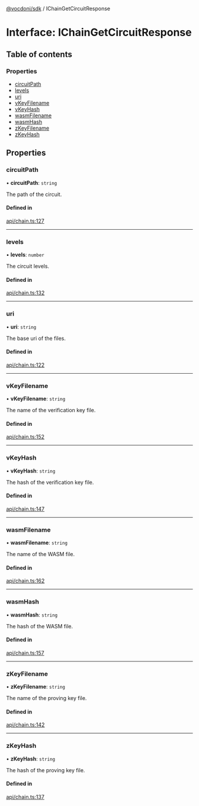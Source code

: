 [@vocdoni/sdk](/sdk) / IChainGetCircuitResponse

# Interface: IChainGetCircuitResponse

## Table of contents

### Properties

- [circuitPath](IChainGetCircuitResponse#circuitpath)
- [levels](IChainGetCircuitResponse#levels)
- [uri](IChainGetCircuitResponse#uri)
- [vKeyFilename](IChainGetCircuitResponse#vkeyfilename)
- [vKeyHash](IChainGetCircuitResponse#vkeyhash)
- [wasmFilename](IChainGetCircuitResponse#wasmfilename)
- [wasmHash](IChainGetCircuitResponse#wasmhash)
- [zKeyFilename](IChainGetCircuitResponse#zkeyfilename)
- [zKeyHash](IChainGetCircuitResponse#zkeyhash)

## Properties

### circuitPath

• **circuitPath**: `string`

The path of the circuit.

#### Defined in

[api/chain.ts:127](https://github.com/vocdoni/vocdoni-sdk/blob/66360b95227306027699be0e80826ca7975027a0/src/api/chain.ts#L127)

___

### levels

• **levels**: `number`

The circuit levels.

#### Defined in

[api/chain.ts:132](https://github.com/vocdoni/vocdoni-sdk/blob/66360b95227306027699be0e80826ca7975027a0/src/api/chain.ts#L132)

___

### uri

• **uri**: `string`

The base uri of the files.

#### Defined in

[api/chain.ts:122](https://github.com/vocdoni/vocdoni-sdk/blob/66360b95227306027699be0e80826ca7975027a0/src/api/chain.ts#L122)

___

### vKeyFilename

• **vKeyFilename**: `string`

The name of the verification key file.

#### Defined in

[api/chain.ts:152](https://github.com/vocdoni/vocdoni-sdk/blob/66360b95227306027699be0e80826ca7975027a0/src/api/chain.ts#L152)

___

### vKeyHash

• **vKeyHash**: `string`

The hash of the verification key file.

#### Defined in

[api/chain.ts:147](https://github.com/vocdoni/vocdoni-sdk/blob/66360b95227306027699be0e80826ca7975027a0/src/api/chain.ts#L147)

___

### wasmFilename

• **wasmFilename**: `string`

The name of the WASM file.

#### Defined in

[api/chain.ts:162](https://github.com/vocdoni/vocdoni-sdk/blob/66360b95227306027699be0e80826ca7975027a0/src/api/chain.ts#L162)

___

### wasmHash

• **wasmHash**: `string`

The hash of the WASM file.

#### Defined in

[api/chain.ts:157](https://github.com/vocdoni/vocdoni-sdk/blob/66360b95227306027699be0e80826ca7975027a0/src/api/chain.ts#L157)

___

### zKeyFilename

• **zKeyFilename**: `string`

The name of the proving key file.

#### Defined in

[api/chain.ts:142](https://github.com/vocdoni/vocdoni-sdk/blob/66360b95227306027699be0e80826ca7975027a0/src/api/chain.ts#L142)

___

### zKeyHash

• **zKeyHash**: `string`

The hash of the proving key file.

#### Defined in

[api/chain.ts:137](https://github.com/vocdoni/vocdoni-sdk/blob/66360b95227306027699be0e80826ca7975027a0/src/api/chain.ts#L137)
